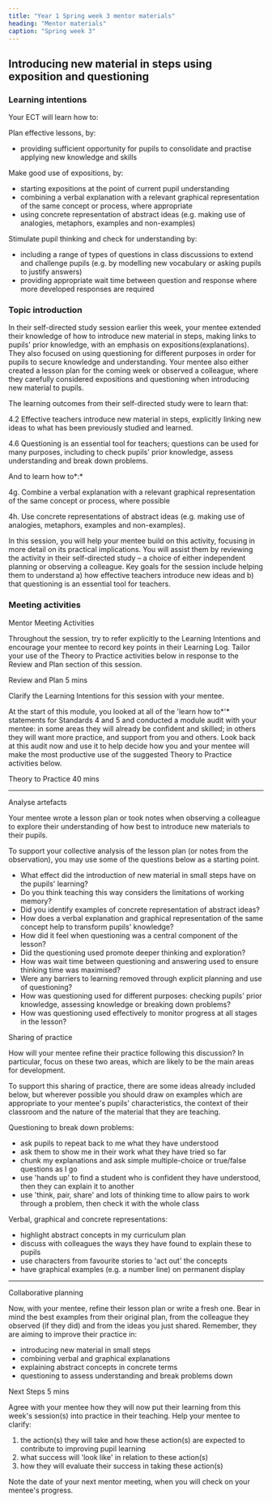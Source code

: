 ```yaml
---
title: "Year 1 Spring week 3 mentor materials"
heading: "Mentor materials"
caption: "Spring week 3"
---
```


## Introducing new material in steps using exposition and questioning

### Learning intentions

Your ECT will learn how to:

Plan effective lessons, by:

- providing sufficient opportunity for pupils to consolidate and practise applying new knowledge and skills

Make good use of expositions, by:

- starting expositions at the point of current pupil understanding
- combining a verbal explanation with a relevant graphical representation of the same concept or process, where appropriate
- using concrete representation of abstract ideas (e.g. making use of analogies, metaphors, examples and non-examples)

Stimulate pupil thinking and check for understanding by:

- including a range of types of questions in class discussions to extend and challenge pupils (e.g. by modelling new vocabulary or asking pupils to justify answers)
- providing appropriate wait time between question and response where more developed responses are required

### Topic introduction

In their self-directed study session earlier this week, your mentee extended their knowledge of how to introduce new material in steps, making links to pupils' prior knowledge, with an emphasis on expositions(explanations). They also focused on using questioning for different purposes in order for pupils to secure knowledge and understanding. Your mentee also either created a lesson plan for the coming week or observed a colleague, where they carefully considered expositions and questioning when introducing new material to pupils.

The learning outcomes from their self-directed study were to learn that:

4.2 Effective teachers introduce new material in steps, explicitly linking new ideas to what has been previously studied and learned.

4.6 Questioning is an essential tool for teachers; questions can be used for many purposes, including to check pupils' prior knowledge, assess understanding and break down problems.

And to learn how to*:*

4g. Combine a verbal explanation with a relevant graphical representation of the same concept or process, where possible

4h. Use concrete representations of abstract ideas (e.g. making use of analogies, metaphors, examples and non-examples).

In this session, you will help your mentee build on this activity, focusing in more detail on its practical implications. You will assist them by reviewing the activity in their self-directed study – a choice of either independent planning or observing a colleague. Key goals for the session include helping them to understand a) how effective teachers introduce new ideas and b) that questioning is an essential tool for teachers.

### Meeting activities

Mentor Meeting Activities

Throughout the session, try to refer explicitly to the Learning Intentions and encourage your mentee to record key points in their Learning Log. Tailor your use of the Theory to Practice activities below in response to the Review and Plan section of this session.

Review and Plan 5 mins

Clarify the Learning Intentions for this session with your mentee.

At the start of this module, you looked at all of the 'learn how to*'* statements for Standards 4 and 5 and conducted a module audit with your mentee: in some areas they will already be confident and skilled; in others they will want more practice, and support from you and others. Look back at this audit now and use it to help decide how you and your mentee will make the most productive use of the suggested Theory to Practice activities below.

Theory to Practice 40 mins

---

Analyse artefacts

Your mentee wrote a lesson plan or took notes when observing a colleague to explore their understanding of how best to introduce new materials to their pupils.

To support your collective analysis of the lesson plan (or notes from the observation), you may use some of the questions below as a starting point.

- What effect did the introduction of new material in small steps have on the pupils' learning?
- Do you think teaching this way considers the limitations of working memory?
- Did you identify examples of concrete representation of abstract ideas?
- How does a verbal explanation and graphical representation of the same concept help to transform pupils' knowledge?
- How did it feel when questioning was a central component of the lesson?
- Did the questioning used promote deeper thinking and exploration?
- How was wait time between questioning and answering used to ensure thinking time was maximised?
- Were any barriers to learning removed through explicit planning and use of questioning?
- How was questioning used for different purposes: checking pupils' prior knowledge, assessing knowledge or breaking down problems?
- How was questioning used effectively to monitor progress at all stages in the lesson?

Sharing of practice

How will your mentee refine their practice following this discussion? In particular, focus on these two areas, which are likely to be the main areas for development.

To support this sharing of practice, there are some ideas already included below, but wherever possible you should draw on examples which are appropriate to your mentee's pupils' characteristics, the context of their classroom and the nature of the material that they are teaching.

Questioning to break down problems:

- ask pupils to repeat back to me what they have understood
- ask them to show me in their work what they have tried so far
- chunk my explanations and ask simple multiple-choice or true/false questions as I go
- use 'hands up' to find a student who is confident they have understood, then they can explain it to another
- use 'think, pair, share' and lots of thinking time to allow pairs to work through a problem, then check it with the whole class

Verbal, graphical and concrete representations:

- highlight abstract concepts in my curriculum plan
- discuss with colleagues the ways they have found to explain these to pupils
- use characters from favourite stories to 'act out' the concepts
- have graphical examples (e.g. a number line) on permanent display

---

Collaborative planning

Now, with your mentee, refine their lesson plan or write a fresh one. Bear in mind the best examples from their original plan, from the colleague they observed (if they did) and from the ideas you just shared. Remember, they are aiming to improve their practice in:

- introducing new material in small steps
- combining verbal and graphical explanations
- explaining abstract concepts in concrete terms
- questioning to assess understanding and break problems down

Next Steps 5 mins

Agree with your mentee how they will now put their learning from this week's session(s) into practice in their teaching. Help your mentee to clarify:

1. the action(s) they will take and how these action(s) are expected to contribute to improving pupil learning
2. what success will 'look like' in relation to these action(s)
3. how they will evaluate their success in taking these action(s)

Note the date of your next mentor meeting, when you will check on your mentee's progress.
